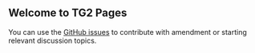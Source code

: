 ## Welcome to TG2 Pages

You can use the [GitHub issues](https://github.com/tdwg/bdq/issues) to contribute with amendment or starting relevant discussion topics.
